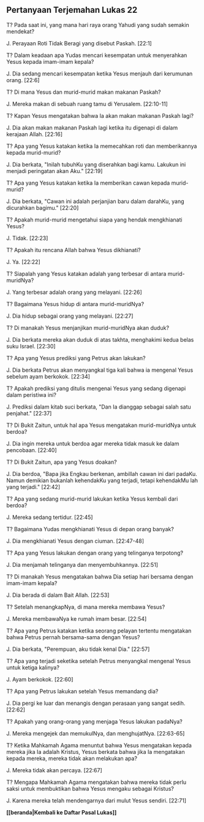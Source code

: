 ﻿## Pertanyaan Terjemahan Lukas 22 ##

T? Pada saat ini, yang mana hari raya orang Yahudi yang sudah semakin mendekat?

J. Perayaan Roti Tidak Beragi yang disebut Paskah. [22:1]

T? Dalam keadaan apa Yudas mencari kesempatan untuk menyerahkan Yesus kepada imam-imam kepala?

J. Dia sedang mencari kesempatan ketika Yesus menjauh dari kerumunan orang. [22:6]

T? Di mana Yesus dan murid-murid makan makanan Paskah?

J. Mereka makan di sebuah ruang tamu di Yerusalem. [22:10-11]

T? Kapan Yesus mengatakan bahwa Ia akan makan makanan Paskah lagi?

J. Dia akan makan makanan Paskah lagi ketika itu digenapi di dalam kerajaan Allah. [22:16]

T? Apa yang Yesus katakan ketika Ia memecahkan roti dan memberikannya kepada murid-murid?

J. Dia berkata, "Inilah tubuhKu yang diserahkan bagi kamu. Lakukun ini menjadi peringatan akan Aku." [22:19]

T? Apa yang Yesus katakan ketika Ia memberikan cawan kepada murid-murid?

J. Dia berkata, "Cawan ini adalah perjanjian baru dalam darahKu, yang dicurahkan bagimu." [22:20]

T? Apakah murid-murid mengetahui siapa yang hendak mengkhianati Yesus?

J. Tidak. [22:23]

T? Apakah itu rencana Allah bahwa Yesus dikhianati?

J. Ya. [22:22]

T? Siapalah yang Yesus katakan adalah yang terbesar di antara murid-muridNya?

J. Yang terbesar adalah orang yang melayani. [22:26]

T? Bagaimana Yesus hidup di antara murid-muridNya?

J. Dia hidup sebagai orang yang melayani. [22:27]

T? Di manakah Yesus menjanjikan murid-muridNya akan duduk?

J. Dia berkata mereka akan duduk di atas takhta, menghakimi kedua belas suku Israel. [22:30]

T? Apa yang Yesus prediksi yang Petrus akan lakukan?

J. Dia berkata Petrus akan menyangkal tiga kali bahwa ia mengenal Yesus sebelum ayam berkokok. [22:34]

T? Apakah prediksi yang ditulis mengenai Yesus yang sedang digenapi dalam peristiwa ini?

J. Prediksi dalam kitab suci berkata, "Dan Ia dianggap sebagai salah satu penjahat." [22:37]

T? Di Bukit Zaitun, untuk hal apa Yesus mengatakan murid-muridNya untuk berdoa?

J. Dia ingin mereka untuk berdoa agar mereka tidak masuk ke dalam pencobaan. [22:40]

T? Di Bukit Zaitun, apa yang Yesus doakan?

J. Dia berdoa, "Bapa jika Engkau berkenan, ambillah cawan ini dari padaKu. Namun demikian bukanlah kehendakKu yang terjadi, tetapi kehendakMu lah yang terjadi." [22:42]

T? Apa yang sedang murid-murid lakukan ketika Yesus kembali dari berdoa?

J. Mereka sedang tertidur. [22:45]

T? Bagaimana Yudas mengkhianati Yesus di depan orang banyak?

J. Dia mengkhianati Yesus dengan ciuman. [22:47-48]

T? Apa yang Yesus lakukan dengan orang yang telinganya terpotong?

J. Dia menjamah telinganya dan menyembuhkannya. [22:51]

T? Di manakah Yesus mengatakan bahwa Dia setiap hari bersama dengan imam-imam kepala?

J. Dia berada di dalam Bait Allah. [22:53]

T? Setelah menangkapNya, di mana mereka membawa Yesus?

J. Mereka membawaNya ke rumah imam besar. [22:54]

T? Apa yang Petrus katakan ketika seorang pelayan tertentu mengatakan bahwa Petrus pernah bersama-sama dengan Yesus?

J. Dia berkata, "Perempuan, aku tidak kenal Dia." [22:57]

T? Apa yang terjadi seketika setelah Petrus menyangkal mengenal Yesus untuk ketiga kalinya?

J. Ayam berkokok. [22:60]

T? Apa yang Petrus lakukan setelah Yesus memandang dia?

J. Dia pergi ke luar dan menangis dengan perasaan yang sangat sedih. [22:62]

T? Apakah yang orang-orang yang menjaga Yesus lakukan padaNya?

J. Mereka mengejek dan memukulNya, dan menghujatNya. [22:63-65]

T? Ketika Mahkamah Agama menuntut bahwa Yesus mengatakan kepada mereka jika Ia adalah Kristus, Yesus berkata bahwa jika Ia mengatakan kepada mereka, mereka tidak akan melakukan apa?

J. Mereka tidak akan percaya. [22:67]

T? Mengapa Mahkamah Agama mengatakan bahwa mereka tidak perlu saksi untuk membuktikan bahwa Yesus mengaku sebagai Kristus?

J. Karena mereka telah mendengarnya dari mulut Yesus sendiri. [22:71]

__[[beranda|Kembali ke Daftar Pasal Lukas]]__

